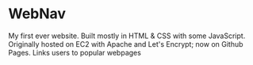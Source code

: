 # WebNav
My first ever website. Built mostly in HTML & CSS with some JavaScript. Originally hosted on EC2 with Apache and Let's Encrypt; now on Github Pages. Links users to popular webpages
